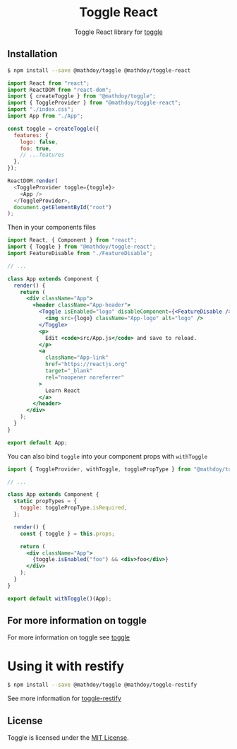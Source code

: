 <h1 align="center">
  Toggle React
</h1>

<p align="center">
Toggle React library for <a href="https://github.com/MathieuDoyon/toggle">toggle</a>
</p>

## Installation

```bash
$ npm install --save @mathdoy/toggle @mathdoy/toggle-react
```

```javascript
import React from "react";
import ReactDOM from "react-dom";
import { createToggle } from "@mathdoy/toggle";
import { ToggleProvider } from "@mathdoy/toggle-react";
import "./index.css";
import App from "./App";

const toggle = createToggle({
  features: {
    logo: false,
    foo: true,
    // ...features
  },
});

ReactDOM.render(
  <ToggleProvider toggle={toggle}>
    <App />
  </ToggleProvider>,
  document.getElementById("root")
);
```

Then in your components files
```jsx
import React, { Component } from "react";
import { Toggle } from "@mathdoy/toggle-react";
import FeatureDisable from "./FeatureDisable";

// ...

class App extends Component {
  render() {
    return (
      <div className="App">
        <header className="App-header">
          <Toggle isEnabled="logo" disableComponent={<FeatureDisable />}>
            <img src={logo} className="App-logo" alt="logo" />
          </Toggle>
          <p>
            Edit <code>src/App.js</code> and save to reload.
          </p>
          <a
            className="App-link"
            href="https://reactjs.org"
            target="_blank"
            rel="noopener noreferrer"
          >
            Learn React
          </a>
        </header>
      </div>
    );
  }
}

export default App;
```

You can also bind `toggle` into your component props with `withToggle`

```jsx
import { ToggleProvider, withToggle, togglePropType } from "@mathdoy/toggle-react";

// ...

class App extends Component {
  static propTypes = {
    toggle: togglePropType.isRequired,
  };

  render() {
    const { toggle } = this.props;

    return (
      <div className="App">
        {toggle.isEnabled("foo") && <div>foo</div>}
      </div>
    );
  }
}

export default withToggle()(App);
```


## For more information on toggle
For more information on toggle see [toggle](https://github.com/MathieuDoyon/toggle/tree/master/packages/toggle)


# Using it with restify

```bash
$ npm install --save @mathdoy/toggle @mathdoy/toggle-restify
```

See more information for [toggle-restify](https://github.com/MathieuDoyon/toggle/tree/master/packages/toggle-restify)

## License

Toggle is licensed under the [MIT License](https://github.com/MathieuDoyon/toggle/blob/master/LICENSE.md).
